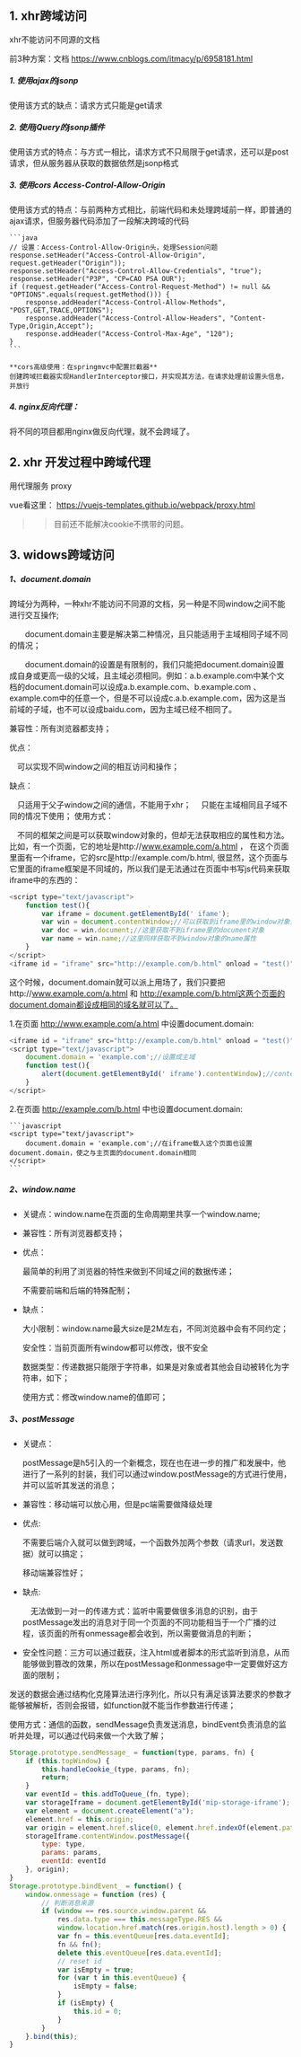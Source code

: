 
## 1. xhr跨域访问
xhr不能访问不同源的文档

前3种方案：文档
https://www.cnblogs.com/itmacy/p/6958181.html

##### 1. 使用ajax的jsonp
  使用该方式的缺点：请求方式只能是get请求

##### 2. 使用jQuery的jsonp插件
  使用该方式的特点：与方式一相比，请求方式不只局限于get请求，还可以是post请求，但从服务器从获取的数据依然是jsonp格式

##### 3. 使用cors Access-Control-Allow-Origin
  使用该方式的特点：与前两种方式相比，前端代码和未处理跨域前一样，即普通的ajax请求，但服务器代码添加了一段解决跨域的代码

    ```java
    // 设置：Access-Control-Allow-Origin头，处理Session问题
    response.setHeader("Access-Control-Allow-Origin", request.getHeader("Origin"));
    response.setHeader("Access-Control-Allow-Credentials", "true");
    response.setHeader("P3P", "CP=CAO PSA OUR");
    if (request.getHeader("Access-Control-Request-Method") != null && "OPTIONS".equals(request.getMethod())) {
        response.addHeader("Access-Control-Allow-Methods", "POST,GET,TRACE,OPTIONS");
        response.addHeader("Access-Control-Allow-Headers", "Content-Type,Origin,Accept");
        response.addHeader("Access-Control-Max-Age", "120");
    }
    ```

    **cors高级使用：在springmvc中配置拦截器**
    创建跨域拦截器实现HandlerInterceptor接口，并实现其方法，在请求处理前设置头信息，并放行

##### 4. nginx反向代理：

将不同的项目都用nginx做反向代理，就不会跨域了。

## 2. xhr 开发过程中跨域代理
用代理服务 proxy

vue看这里： https://vuejs-templates.github.io/webpack/proxy.html
>>目前还不能解决cookie不携带的问题。


## 3. widows跨域访问

##### 1、document.domain

跨域分为两种，一种xhr不能访问不同源的文档，另一种是不同window之间不能进行交互操作;

　　document.domain主要是解决第二种情况，且只能适用于主域相同子域不同的情况；

　　document.domain的设置是有限制的，我们只能把document.domain设置成自身或更高一级的父域，且主域必须相同。例如：a.b.example.com中某个文档的document.domain可以设成a.b.example.com、b.example.com 、example.com中的任意一个，但是不可以设成c.a.b.example.com，因为这是当前域的子域，也不可以设成baidu.com，因为主域已经不相同了。

兼容性：所有浏览器都支持；

优点：

　可以实现不同window之间的相互访问和操作；

缺点：

　只适用于父子window之间的通信，不能用于xhr；
　只能在主域相同且子域不同的情况下使用；
使用方式：

　不同的框架之间是可以获取window对象的，但却无法获取相应的属性和方法。比如，有一个页面，它的地址是http://www.example.com/a.html ， 在这个页面里面有一个iframe，它的src是http://example.com/b.html, 很显然，这个页面与它里面的iframe框架是不同域的，所以我们是无法通过在页面中书写js代码来获取iframe中的东西的：

```javascript
<script type="text/javascript">
    function test(){
        var iframe = document.getElementById('￼ifame');
        var win = document.contentWindow;//可以获取到iframe里的window对象，但该window对象的属性和方法几乎是不可用的
        var doc = win.document;//这里获取不到iframe里的document对象
        var name = win.name;//这里同样获取不到window对象的name属性
    }
</script>
<iframe id = "iframe" src="http://example.com/b.html" onload = "test()"></iframe>
```

这个时候，document.domain就可以派上用场了，我们只要把http://www.example.com/a.html 和 http://example.com/b.html这两个页面的document.domain都设成相同的域名就可以了。

1.在页面 http://www.example.com/a.html 中设置document.domain:
  ```js
  <iframe id = "iframe" src="http://example.com/b.html" onload = "test()"></iframe>
  <script type="text/javascript">
      document.domain = 'example.com';//设置成主域
      function test(){
          alert(document.getElementById('￼iframe').contentWindow);//contentWindow 可取得子窗口的 window 对象
      }
  </script>
  ```


2.在页面 http://example.com/b.html 中也设置document.domain:

    ```javascript
    <script type="text/javascript">
        document.domain = 'example.com';//在iframe载入这个页面也设置document.domain，使之与主页面的document.domain相同
    </script>
    ```

##### 2、window.name
* 关键点：window.name在页面的生命周期里共享一个window.name;

* 兼容性：所有浏览器都支持；

* 优点：

  最简单的利用了浏览器的特性来做到不同域之间的数据传递；

  不需要前端和后端的特殊配制；

* 缺点：

  大小限制：window.name最大size是2M左右，不同浏览器中会有不同约定；

  安全性：当前页面所有window都可以修改，很不安全

  数据类型：传递数据只能限于字符串，如果是对象或者其他会自动被转化为字符串，如下；

  使用方式：修改window.name的值即可；

##### 3、postMessage
* 关键点：

  postMessage是h5引入的一个新概念，现在也在进一步的推广和发展中，他进行了一系列的封装，我们可以通过window.postMessage的方式进行使用，并可以监听其发送的消息；

* 兼容性：移动端可以放心用，但是pc端需要做降级处理

* 优点:

  不需要后端介入就可以做到跨域，一个函数外加两个参数（请求url，发送数据）就可以搞定；

  移动端兼容性好；

* 缺点:

  　无法做到一对一的传递方式：监听中需要做很多消息的识别，由于postMessage发出的消息对于同一个页面的不同功能相当于一个广播的过程，该页面的所有onmessage都会收到，所以需要做消息的判断；

* 安全性问题：三方可以通过截获，注入html或者脚本的形式监听到消息，从而能够做到篡改的效果，所以在postMessage和onmessage中一定要做好这方面的限制；

发送的数据会通过结构化克隆算法进行序列化，所以只有满足该算法要求的参数才能够被解析，否则会报错，如function就不能当作参数进行传递；

使用方式：通信的函数，sendMessage负责发送消息，bindEvent负责消息的监听并处理，可以通过代码来做一个大致了解；
```js
Storage.prototype.sendMessage_ = function(type, params, fn) {
    if (this.topWindow) {
        this.handleCookie_(type, params, fn);
        return;
    }
    var eventId = this.addToQueue_(fn, type);
    var storageIframe = document.getElementById('mip-storage-iframe');
    var element = document.createElement("a");
    element.href = this.origin;
    var origin = element.href.slice(0, element.href.indexOf(element.pathname) + 1);
    storageIframe.contentWindow.postMessage({
        type: type,
        params: params,
        eventId: eventId
    }, origin);
}
Storage.prototype.bindEvent_ = function() {
    window.onmessage = function (res) {
        // 判断消息来源
        if (window == res.source.window.parent &&
            res.data.type === this.messageType.RES &&
            window.location.href.match(res.origin.host).length > 0) {
            var fn = this.eventQueue[res.data.eventId];
            fn && fn();
            delete this.eventQueue[res.data.eventId];
            // reset id
            var isEmpty = true;
            for (var t in this.eventQueue) {
                isEmpty = false;
            }
            if (isEmpty) {
                this.id = 0;
            }
        }
    }.bind(this);
}
```
